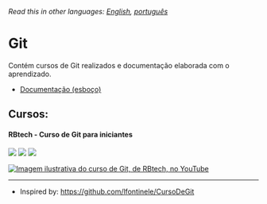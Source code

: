 *Read this in other languages: [English](readme.md), [português](readme.pt.md)*

# Git

Contém cursos de Git realizados e documentação elaborada com o aprendizado.

* [Documentação (esboço)](doc/readme.pt.md)

## Cursos:

#### RBtech - Curso de Git para iniciantes

[![](https://img.shields.io/static/v1.svg?label=concluído&labelColor=gray&message=100%&color=active)](courses/rbtech/readme.md)
[![](https://img.shields.io/static/v1.svg?label=disponível&labelColor=gray&message=YouTube&color=dd3333)](https://www.youtube.com/playlist?list=PLInBAd9OZCzzHBJjLFZzRl6DgUmOeG3H0)
![](https://img.shields.io/static/v1.svg?label=idioma&labelColor=gray&message=português&color=blue)

[![Imagem ilustrativa do curso de Git, de RBtech, no YouTube](https://img.youtube.com/vi/-GhA2JPImgU/mqdefault.jpg)](courses/rbtech/readme.md)

---

* Inspired by: https://github.com/lfontinele/CursoDeGit
